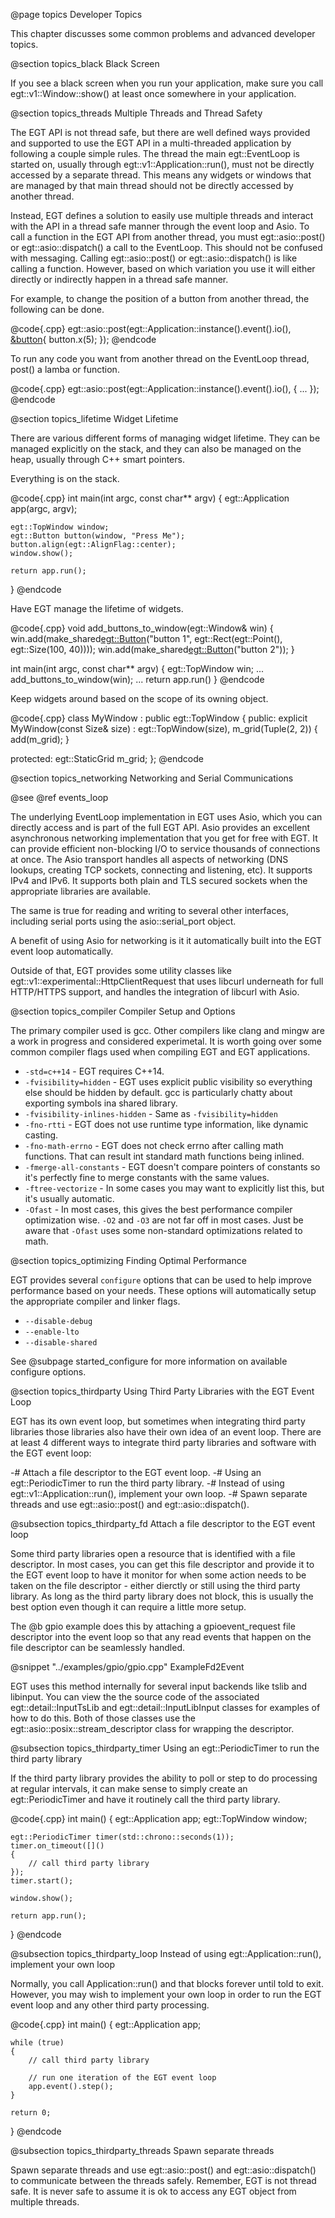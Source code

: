  @page topics Developer Topics

This chapter discusses some common problems and advanced developer topics.

@section topics_black Black Screen

If you see a black screen when you run your application, make sure you call
egt::v1::Window::show() at least once somewhere in your application.

@section topics_threads Multiple Threads and Thread Safety

The EGT API is not thread safe, but there are well defined ways provided and
supported to use the EGT API in a multi-threaded application by following a
couple simple rules.  The thread the main egt::EventLoop is started on, usually
through egt::v1::Application::run(), must not be directly accessed by a separate
thread.  This means any widgets or windows that are managed by that main thread
should not be directly accessed by another thread.

Instead, EGT defines a solution to easily use multiple threads and interact with
the API in a thread safe manner through the event loop and Asio.  To call a
function in the EGT API from another thread, you must egt::asio::post() or
egt::asio::dispatch() a call to the EventLoop.  This should not be confused with
messaging.  Calling egt::asio::post() or egt::asio::dispatch() is like calling a
function.  However, based on which variation you use it will either directly or
indirectly happen in a thread safe manner.

For example, to change the position of a button from another thread, the
following can be done.

@code{.cpp}
egt::asio::post(egt::Application::instance().event().io(), [&button](){ button.x(5); });
@endcode

To run any code you want from another thread on the EventLoop thread, post() a
lamba or function.

@code{.cpp}
egt::asio::post(egt::Application::instance().event().io(), []() {
        ...
    });
@endcode

@section topics_lifetime Widget Lifetime

There are various different forms of managing widget lifetime.  They can be
managed explicitly on the stack, and they can also be managed on the heap,
usually through C++ smart pointers.

Everything is on the stack.

@code{.cpp}
int main(int argc, const char** argv)
{
    egt::Application app(argc, argv);

    egt::TopWindow window;
    egt::Button button(window, "Press Me");
    button.align(egt::AlignFlag::center);
    window.show();

    return app.run();
}
@endcode

Have EGT manage the lifetime of widgets.

@code{.cpp}
void add_buttons_to_window(egt::Window& win)
{
    win.add(make_shared<egt::Button>("button 1", egt::Rect(egt::Point(), egt::Size(100, 40))));
    win.add(make_shared<egt::Button>("button 2"));
}

int main(int argc, const char** argv)
{
    egt::TopWindow win;
    ...
    add_buttons_to_window(win);
    ...
    return app.run()
}
@endcode

Keep widgets around based on the scope of its owning object.

@code{.cpp}
class MyWindow : public egt::TopWindow
{
public:
    explicit MyWindow(const Size& size)
        : egt::TopWindow(size),
          m_grid(Tuple(2, 2))
    {
        add(m_grid);
    }

protected:
    egt::StaticGrid m_grid;
};
@endcode

@section topics_networking Networking and Serial Communications

@see @ref events_loop

The underlying EventLoop implementation in EGT uses Asio, which you can directly
access and is part of the full EGT API.  Asio provides an excellent asynchronous
networking implementation that you get for free with EGT. It can provide
efficient non-blocking I/O to service thousands of connections at once. The Asio
transport handles all aspects of networking (DNS lookups, creating TCP sockets,
connecting and listening, etc). It supports IPv4 and IPv6.  It supports both
plain and TLS secured sockets when the appropriate libraries are available.

The same is true for reading and writing to several other interfaces, including
serial ports using the asio::serial_port object.

A benefit of using Asio for networking is it it automatically built into the EGT
event loop automatically.

Outside of that, EGT provides some utility classes like
egt::v1::experimental::HttpClientRequest that uses libcurl underneath for full
HTTP/HTTPS support, and handles the integration of libcurl with Asio.

@section topics_compiler Compiler Setup and Options

The primary compiler used is gcc.  Other compilers like clang and mingw are a
work in progress and considered experimetal.  It is worth going over some common
compiler flags used when compiling EGT and EGT applications.

- `-std=c++14` - EGT requires C++14.
- `-fvisibility=hidden` - EGT uses explicit public visibility so everything else should be hidden by default.  gcc is particularly chatty about exporting symbols ina  shared library.
- `-fvisibility-inlines-hidden` - Same as `-fvisibility=hidden`
- `-fno-rtti` - EGT does not use runtime type information, like dynamic casting.
- `-fno-math-errno` - EGT does not check errno after calling math functions.  That can result int standard math functions being inlined.
- `-fmerge-all-constants` - EGT doesn't compare pointers of constants so it's perfectly fine to merge constants with the same values.
- `-ftree-vectorize` - In some cases you may want to explicitly list this, but it's usually automatic.
- `-Ofast` - In most cases, this gives the best performance compiler optimization wise.  `-O2` and `-O3` are not far off in most cases.  Just be aware that `-Ofast` uses some non-standard optimizations related to math.

@section topics_optimizing Finding Optimal Performance

EGT provides several `configure` options that can be used to help improve
performance based on your needs.  These options will automatically setup the
appropriate compiler and linker flags.

- `--disable-debug`
- `--enable-lto`
- `--disable-shared`

See @subpage started_configure for more information on available configure options.

@section topics_thirdparty Using Third Party Libraries with the EGT Event Loop

EGT has its own event loop, but sometimes when integrating third party libraries
those libraries also have their own idea of an event loop.  There are at least 4
different ways to integrate third party libraries and software with the EGT
event loop:

-# Attach a file descriptor to the EGT event loop.
-# Using an egt::PeriodicTimer to run the third party library.
-# Instead of using egt::v1::Application::run(), implement your own loop.
-# Spawn separate threads and use egt::asio::post() and egt::asio::dispatch().

@subsection topics_thirdparty_fd Attach a file descriptor to the EGT event loop

Some third party libraries open a resource that is identified with a file
descriptor.  In most cases, you can get this file descriptor and provide it to
the EGT event loop to have it monitor for when some action needs to be taken on
the file descriptor - either dierctly or still using the third party library.  As
long as the third party library does not block, this is usually the best option
even though it can require a little more setup.

The @b gpio example does this by attaching a gpioevent_request file descriptor
into the event loop so that any read events that happen on the file descriptor
can be seamlessly handled.

@snippet "../examples/gpio/gpio.cpp" ExampleFd2Event

EGT uses this method internally for several input backends like tslib and
libinput.  You can view the the source code of the associated
egt::detail::InputTsLib and egt::detail::InputLibInput classes for examples of
how to do this.  Both of those classes use the egt::asio::posix::stream_descriptor
class for wrapping the descriptor.

@subsection topics_thirdparty_timer Using an egt::PeriodicTimer to run the third party library

If the third party library provides the ability to poll or step to do processing
at regular intervals, it can make sense to simply create an egt::PeriodicTimer
and have it routinely call the third party library.

@code{.cpp}
int main()
{
    egt::Application app;
    egt::TopWindow window;

    egt::PeriodicTimer timer(std::chrono::seconds(1));
    timer.on_timeout([]()
    {
        // call third party library
    });
    timer.start();

    window.show();

    return app.run();
}
@endcode

@subsection topics_thirdparty_loop Instead of using egt::Application::run(), implement your own loop

Normally, you call Application::run() and that blocks forever until told to exit.
However, you may wish to implement your own loop in order to run the EGT event
loop and any other third party processing.

@code{.cpp}
int main()
{
    egt::Application app;

    while (true)
    {
        // call third party library

        // run one iteration of the EGT event loop
        app.event().step();
    }

    return 0;
}
@endcode

@subsection topics_thirdparty_threads Spawn separate threads

Spawn separate threads and use egt::asio::post() and egt::asio::dispatch() to
communicate between the threads safely.  Remember, EGT is not thread safe.  It
is never safe to assume it is ok to access any EGT object from multiple threads.
